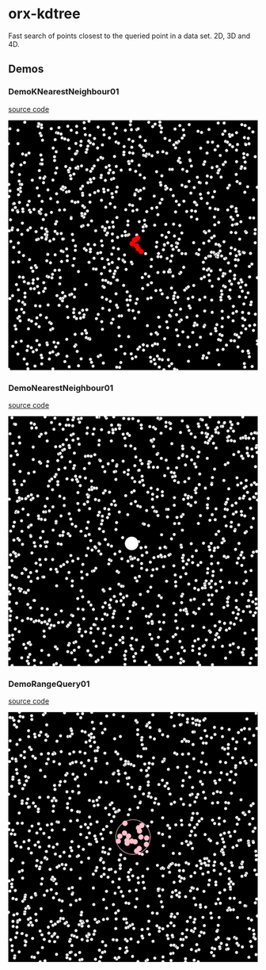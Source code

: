 # orx-kdtree

Fast search of points closest to the queried point in a data set. 2D, 3D and 4D.

<!-- __demos__ -->
## Demos
### DemoKNearestNeighbour01
[source code](src/demo/kotlin/DemoKNearestNeighbour01.kt)

![DemoKNearestNeighbour01Kt](https://raw.githubusercontent.com/openrndr/orx/media/orx-kdtree/images/DemoKNearestNeighbour01Kt.png)

### DemoNearestNeighbour01
[source code](src/demo/kotlin/DemoNearestNeighbour01.kt)

![DemoNearestNeighbour01Kt](https://raw.githubusercontent.com/openrndr/orx/media/orx-kdtree/images/DemoNearestNeighbour01Kt.png)

### DemoRangeQuery01
[source code](src/demo/kotlin/DemoRangeQuery01.kt)

![DemoRangeQuery01Kt](https://raw.githubusercontent.com/openrndr/orx/media/orx-kdtree/images/DemoRangeQuery01Kt.png)
